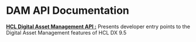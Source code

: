 # DAM API Documentation

[**HCL Digital Asset Management API :**](https://shivam411.github.io/test2/dam-api) Presents developer entry points to the Digital Asset Management features of HCL DX 9.5 